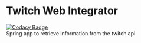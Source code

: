 # Twitch Web Integrator
[![Codacy Badge](https://api.codacy.com/project/badge/Grade/691398f1801c46688f603e51d270a9ac)](https://www.codacy.com?utm_source=github.com&amp;utm_medium=referral&amp;utm_content=tmk2003/twitch-web-integrator&amp;utm_campaign=Badge_Grade)  
Spring app to retrieve information from the twitch api
